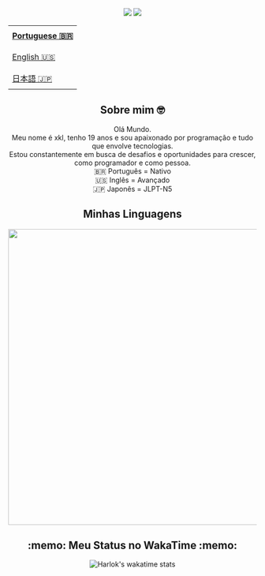 
<div align="center">  
  <a href = "https://wa.me/5522974055341" target="_blank"><img src="https://img.shields.io/badge/WhatsApp-25D366?style=for-the-badge&logo=whatsapp&logoColor=white" target="_blank"></a>
  <a href="https://www.linkedin.com/in/jos%C3%A9-lucas-dias-b61874218/" target="_blank"><img src="https://img.shields.io/badge/-LinkedIn-%230077B5?style=for-the-badge&logo=linkedin&logoColor=white" target="_blank"></a>
</div>
<div align="center"> 
    <div align="center"> 
  <table align="top">
  <tr>
    <td height="43px">
      <b>
        <a href="README.md">Portuguese 🇧🇷</a>
      </b>
    </td>
  </tr>
  <tr>
    <td height="43px">
      <a href="readme-en.md">English 🇺🇸</a>
    </td>
  </tr>
    <tr>
    <td height="43px">
      <a href="readme-jp.md"> 日本語 🇯🇵</a>
    </td>
  </tr>
</table>
    </div>
  <h2> Sobre mim 🤓 </h2> 
Olá Mundo.<br> Meu nome é xkl, tenho 19 anos e sou apaixonado por programação e tudo que envolve tecnologias.<br>
  Estou constantemente em busca de desafios e oportunidades para crescer, como programador e como pessoa.<br>
    🇧🇷 Português = Nativo <br>
  🇺🇸 Inglês = Avançado <br>
    🇯🇵 Japonês = JLPT-N5  
 
</div>



<div align="center">


<h2 align="center"> Minhas Linguagens   </h2>
<p align="center">
   <a href="https://skillicons.dev" >
    <img width="600"  src="https://skillicons.dev/icons?i=github,html,css,javascript,react,linux,vite,tailwind" />
  </a>
</p>


<h2 align = "center" > :memo: Meu Status no WakaTime :memo: </h2>

![Harlok's wakatime stats](https://github-readme-stats.vercel.app/api/wakatime?username=LuckxSz)


</div>

